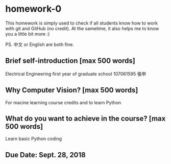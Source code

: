 # homework-0
This homework is simply used to check if all students know how to work with git and GitHub (no credit).
At the sametime, it also helps me to know you a little bit more :)

PS. 中文 or English are both fine.

## Brief self-introduction [max 500 words]
Electrical Engineering first year of graduate school  107061595 張申
## Why Computer Vision? [max 500 words]
For macine learning course credits and to learn Python
## What do you want to achieve in the course? [max 500 words]
Learn basic Python coding 
## Due Date: Sept. 28, 2018
